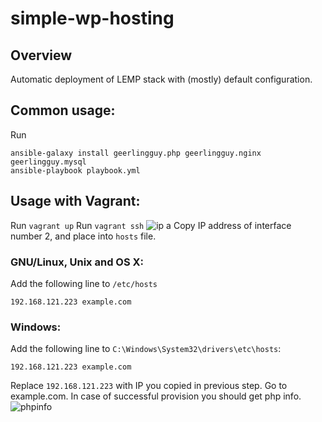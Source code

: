 # simple-wp-hosting

## Overview
Automatic deployment of LEMP stack with (mostly) default configuration.

## Common usage:
Run
```
ansible-galaxy install geerlingguy.php geerlingguy.nginx geerlingguy.mysql
ansible-playbook playbook.yml
```
## Usage with Vagrant: 
Run `vagrant up`
Run `vagrant ssh`
![ip a](https://khomutsky.com/files/images/vagrant_ip.png "Interfaces")
Copy IP address of interface number 2, and place into `hosts` file.
### GNU/Linux, Unix and OS X:

Add the following line to `/etc/hosts`

`192.168.121.223 example.com`

### Windows:
Add the following line to `C:\Windows\System32\drivers\etc\hosts`:

`192.168.121.223 example.com`

Replace `192.168.121.223` with IP you copied in previous step.
Go to example.com. In case of successful provision you should get php info.
![phpinfo](https://khomutsky.com/files/images/phpinfo.png "PHPInfo")

